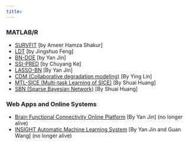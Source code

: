 ```yaml
---
title:
---
```

### **MATLAB/R**

- [SURVFIT](https://github.com/RuleLearning/SURVFIT) [by Ameer Hamza Shakur]
- [LDT](https://github.com/feng-jings/LDTmodel) [by Jingshuo Feng]
- [BN-DOE](https://github.com/jyfeather/bnlearn_expert) [by Yan Jin]
- [SSI-PRED](https://drive.google.com/file/d/0Bx9UoSDt26JANjItR0pvSGZpN28/view?usp=sharing) [by Chuyang Ke]
- [LASSO-BN](https://drive.google.com/file/d/0Bx9UoSDt26JAcjdzblZTTUo3U3c/view?usp=sharing) [By Yan Jin]
- [CDM (Collaborative degradation modeling)](https://drive.google.com/file/d/0Bx9UoSDt26JAa0VlaEpxdW96V1E/view?usp=sharing) [By Ying Lin]
- [MTL-SICE (Multi-task Learning of SICE)](https://drive.google.com/file/d/0Bx9UoSDt26JAWUZNeFNHN1IteVk/view) [By Shuai Huang]
- [SBN (Sparse Bayesian Network)](https://drive.google.com/file/d/0Bx9UoSDt26JAYm5HcXBFTXNBZms/view) [By Shuai Huang]


### **Web Apps and Online Systems**

- [Brain Functional Connectivity Online Platform](http://brainconnectivity.cc/) [By Yan Jin] (no longer alive)
- [INSIGHT Automatic Machine Learning System](http://52.88.5.75:9100/) [By Yan Jin and Guan Wang] (no longer alive)
